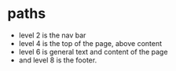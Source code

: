 paths
====

* level 2 is the nav bar
* level 4 is the top of the page, above content
* level 6 is general text and content of the page
* and level 8 is the footer.